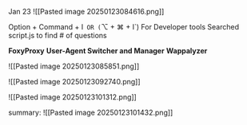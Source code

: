 Jan 23 
![[Pasted image 20250123084616.png]]

Option + Command + I`
	OR (`⌥ + ⌘ + I`) For Developer tools 
		Searched script.js to find # of questions


**FoxyProxy**
**User-Agent Switcher and Manager**
**Wappalyzer**


![[Pasted image 20250123085851.png]]

![[Pasted image 20250123092740.png]]

![[Pasted image 20250123101312.png]]




summary: 
![[Pasted image 20250123101432.png]]